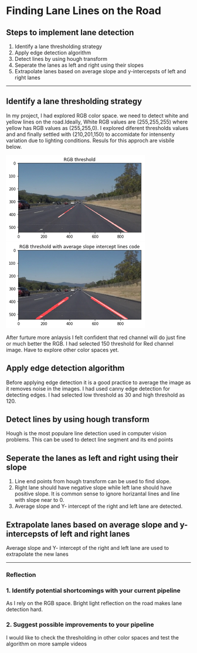 # **Finding Lane Lines on the Road** 
## Steps to implement lane detection
1. Identify a lane thresholding strategy
2. Apply edge detection algorithm
3. Detect lines by using hough transform
4. Seperate the lanes as left and right using their slopes
5. Extrapolate lanes based on average slope and y-intercepsts of left and right lanes

---

## Identify a lane thresholding strategy
In my project, I had explored RGB color space. we need to detect white and yellow lines on the road.Ideally, White RGB values are (255,255,255) where yellow has RGB values as (255,255,0). I explored diferent thresholds values and and finally settled with (210,201,150) to accomidate for intensenty variation due to lighting conditions. Resuls for this approch are visbile below.  

[image1]: https://github.com/willofdiamond/CarND-LaneLines-P1/blob/master/test_images_output/rgb_threshold.png "rgb threshold image" 
[image2]: https://github.com/willofdiamond/CarND-LaneLines-P1/blob/master/test_images_output/rgb_threshold_avge_slopeandintercept.png   "rgb threshold avge slopeandintercept image"  
![alt text][image1]
![alt text][image2]

After furture more anlaysis I felt confident that red channel will do just fine or much better the RGB. I had selected 150 threshold for Red channel image. Have to explore other color spaces yet.

## Apply edge detection algorithm
Before applying edge detection it is a good practice to average the image as it removes noise in the images. I had used canny edge detection for detecting edges. I had selected low threshold as 30 and high threshold as 120.

## Detect lines by using hough transform
Hough is the most populare line detection used in computer vision problems. This can be used to detect line segment and its end points

## Seperate the lanes as left and right using their slope
1. Line end points from hough transform can be used to find slope.
2. Right lane should have negative slope while left lane should have positive slope. It is common sense to ignore horizantal lines and line with slope near to 0. 
3. Average slope and Y- intercept of the right and left lane are detected.

## Extrapolate lanes based on average slope and y-intercepsts of left and right lanes
Average slope and Y- intercept of the right and left lane are used to extrapolate the new lanes



---

### Reflection


### 1. Identify potential shortcomings with your current pipeline
As I rely on the RGB space. Bright light reflection on the road makes lane detection hard.


### 2. Suggest possible improvements to your pipeline
I would like to check the thresholding in other color spaces and test the algorithm on more sample videos
